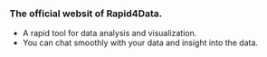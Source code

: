 ### The official websit of Rapid4Data.

- A rapid tool for data analysis and visualization.
- You can chat smoothly with your data and insight into the data.

